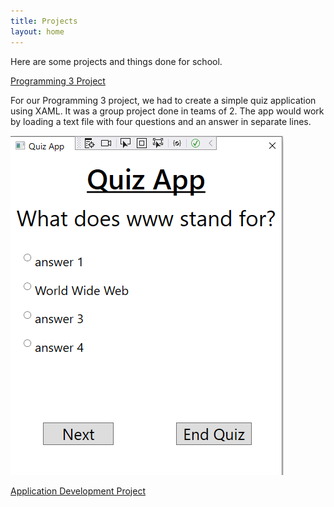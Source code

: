 ```yaml
---
title: Projects
layout: home
---
```


Here are some projects and things done for school.

[Programming 3 Project](https://github.com/RobertCristianNeacsu/Programming3_Project/tree/main)

For our Programming 3 project, we had to create a simple quiz application using XAML. It was a group project done in teams of 2. The app would work by loading a text file with four questions and an answer in separate lines.

![Prog3Project](https://github.com/RobertCristianNeacsu/RobertCristianNeacsu.Github.io/blob/main/Programming3Project.PNG)

[Application Development Project](https://github.com/RobertCristianNeacsu/AppDev1_Project/tree/main)
